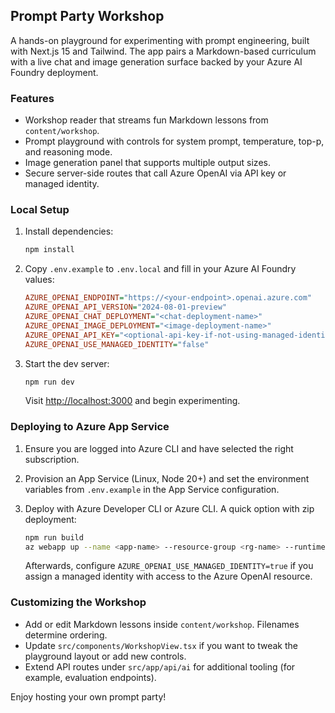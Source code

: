 ## Prompt Party Workshop

A hands-on playground for experimenting with prompt engineering, built with Next.js 15 and Tailwind. The app pairs a Markdown-based curriculum with a live chat and image generation surface backed by your Azure AI Foundry deployment.

### Features

- Workshop reader that streams fun Markdown lessons from `content/workshop`.
- Prompt playground with controls for system prompt, temperature, top-p, and reasoning mode.
- Image generation panel that supports multiple output sizes.
- Secure server-side routes that call Azure OpenAI via API key or managed identity.

### Local Setup

1. Install dependencies:

	```bash
	npm install
	```

2. Copy `.env.example` to `.env.local` and fill in your Azure AI Foundry values:

	```ini
	AZURE_OPENAI_ENDPOINT="https://<your-endpoint>.openai.azure.com"
	AZURE_OPENAI_API_VERSION="2024-08-01-preview"
	AZURE_OPENAI_CHAT_DEPLOYMENT="<chat-deployment-name>"
	AZURE_OPENAI_IMAGE_DEPLOYMENT="<image-deployment-name>"
	AZURE_OPENAI_API_KEY="<optional-api-key-if-not-using-managed-identity>"
	AZURE_OPENAI_USE_MANAGED_IDENTITY="false"
	```

3. Start the dev server:

	```bash
	npm run dev
	```

	Visit [http://localhost:3000](http://localhost:3000) and begin experimenting.

### Deploying to Azure App Service

1. Ensure you are logged into Azure CLI and have selected the right subscription.
2. Provision an App Service (Linux, Node 20+) and set the environment variables from `.env.example` in the App Service configuration.
3. Deploy with Azure Developer CLI or Azure CLI. A quick option with zip deployment:

	```bash
	npm run build
	az webapp up --name <app-name> --resource-group <rg-name> --runtime "NODE|20-lts" --plan <app-service-plan>
	```

	Afterwards, configure `AZURE_OPENAI_USE_MANAGED_IDENTITY=true` if you assign a managed identity with access to the Azure OpenAI resource.

### Customizing the Workshop

- Add or edit Markdown lessons inside `content/workshop`. Filenames determine ordering.
- Update `src/components/WorkshopView.tsx` if you want to tweak the playground layout or add new controls.
- Extend API routes under `src/app/api/ai` for additional tooling (for example, evaluation endpoints).

Enjoy hosting your own prompt party!
